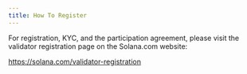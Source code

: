 ```yaml
---
title: How To Register
---
```


For registration, KYC, and the participation agreement, please visit the
validator registration page on the Solana.com website:

https://solana.com/validator-registration
